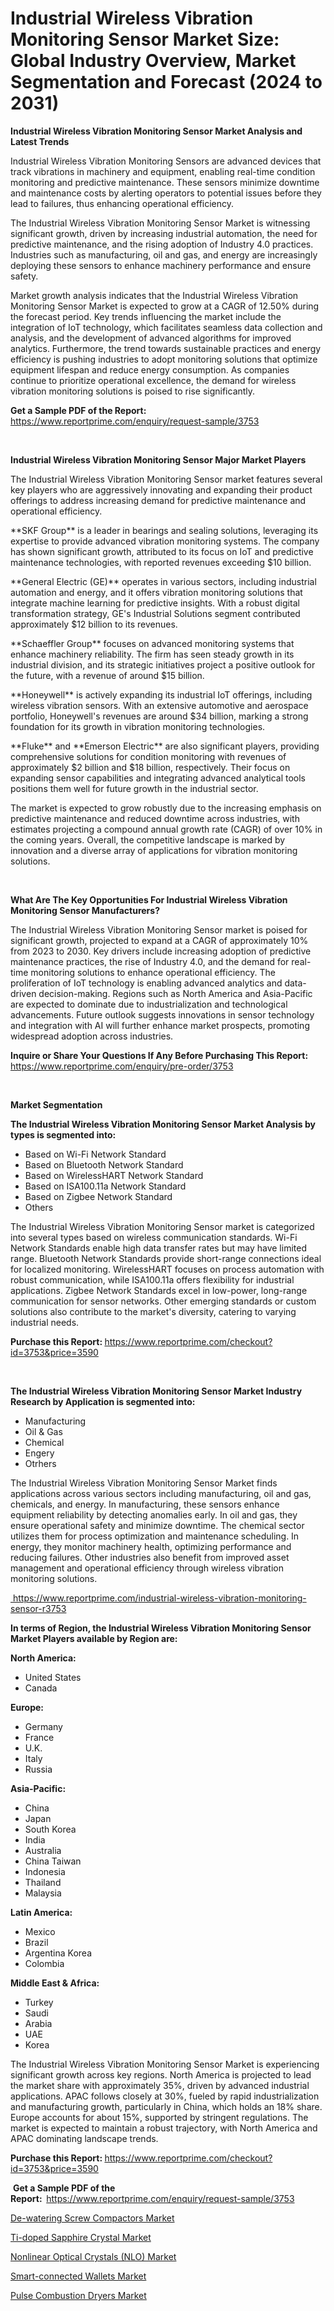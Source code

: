 <p><h1>Industrial Wireless Vibration Monitoring Sensor Market Size: Global Industry Overview, Market Segmentation and Forecast (2024 to 2031)</h1></p><p><strong>Industrial Wireless Vibration Monitoring Sensor Market Analysis and Latest Trends</strong></p>
<p><p>Industrial Wireless Vibration Monitoring Sensors are advanced devices that track vibrations in machinery and equipment, enabling real-time condition monitoring and predictive maintenance. These sensors minimize downtime and maintenance costs by alerting operators to potential issues before they lead to failures, thus enhancing operational efficiency.</p><p>The Industrial Wireless Vibration Monitoring Sensor Market is witnessing significant growth, driven by increasing industrial automation, the need for predictive maintenance, and the rising adoption of Industry 4.0 practices. Industries such as manufacturing, oil and gas, and energy are increasingly deploying these sensors to enhance machinery performance and ensure safety.</p><p>Market growth analysis indicates that the Industrial Wireless Vibration Monitoring Sensor Market is expected to grow at a CAGR of 12.50% during the forecast period. Key trends influencing the market include the integration of IoT technology, which facilitates seamless data collection and analysis, and the development of advanced algorithms for improved analytics. Furthermore, the trend towards sustainable practices and energy efficiency is pushing industries to adopt monitoring solutions that optimize equipment lifespan and reduce energy consumption. As companies continue to prioritize operational excellence, the demand for wireless vibration monitoring solutions is poised to rise significantly.</p></p>
<p><strong>Get a Sample PDF of the Report:&nbsp;</strong> <a href="https://www.reportprime.com/enquiry/request-sample/3753?utm_campaign=1779&utm_medium=2&utm_source=Github&utm_content=ia&utm_term=28102024&utm_id=industrial-wireless-vibration-monitoring-sensor">https://www.reportprime.com/enquiry/request-sample/3753</a></p>
<p>&nbsp;</p>
<p><strong>Industrial Wireless Vibration Monitoring Sensor Major Market Players</strong></p>
<p><p>The Industrial Wireless Vibration Monitoring Sensor market features several key players who are aggressively innovating and expanding their product offerings to address increasing demand for predictive maintenance and operational efficiency.</p><p>**SKF Group** is a leader in bearings and sealing solutions, leveraging its expertise to provide advanced vibration monitoring systems. The company has shown significant growth, attributed to its focus on IoT and predictive maintenance technologies, with reported revenues exceeding $10 billion.</p><p>**General Electric (GE)** operates in various sectors, including industrial automation and energy, and it offers vibration monitoring solutions that integrate machine learning for predictive insights. With a robust digital transformation strategy, GE's Industrial Solutions segment contributed approximately $12 billion to its revenues.</p><p>**Schaeffler Group** focuses on advanced monitoring systems that enhance machinery reliability. The firm has seen steady growth in its industrial division, and its strategic initiatives project a positive outlook for the future, with a revenue of around $15 billion.</p><p>**Honeywell** is actively expanding its industrial IoT offerings, including wireless vibration sensors. With an extensive automotive and aerospace portfolio, Honeywell's revenues are around $34 billion, marking a strong foundation for its growth in vibration monitoring technologies.</p><p>**Fluke** and **Emerson Electric** are also significant players, providing comprehensive solutions for condition monitoring with revenues of approximately $2 billion and $18 billion, respectively. Their focus on expanding sensor capabilities and integrating advanced analytical tools positions them well for future growth in the industrial sector.</p><p>The market is expected to grow robustly due to the increasing emphasis on predictive maintenance and reduced downtime across industries, with estimates projecting a compound annual growth rate (CAGR) of over 10% in the coming years. Overall, the competitive landscape is marked by innovation and a diverse array of applications for vibration monitoring solutions.</p></p>
<p>&nbsp;</p>
<p><strong>What Are The Key Opportunities For Industrial Wireless Vibration Monitoring Sensor Manufacturers?</strong></p>
<p><p>The Industrial Wireless Vibration Monitoring Sensor market is poised for significant growth, projected to expand at a CAGR of approximately 10% from 2023 to 2030. Key drivers include increasing adoption of predictive maintenance practices, the rise of Industry 4.0, and the demand for real-time monitoring solutions to enhance operational efficiency. The proliferation of IoT technology is enabling advanced analytics and data-driven decision-making. Regions such as North America and Asia-Pacific are expected to dominate due to industrialization and technological advancements. Future outlook suggests innovations in sensor technology and integration with AI will further enhance market prospects, promoting widespread adoption across industries.</p></p>
<p><strong>Inquire or Share Your Questions If Any Before Purchasing This Report:</strong> <a href="https://www.reportprime.com/enquiry/pre-order/3753?utm_campaign=1779&utm_medium=2&utm_source=Github&utm_content=ia&utm_term=28102024&utm_id=industrial-wireless-vibration-monitoring-sensor">https://www.reportprime.com/enquiry/pre-order/3753</a></p>
<p>&nbsp;</p>
<p><strong>Market Segmentation</strong></p>
<p><strong>The Industrial Wireless Vibration Monitoring Sensor Market Analysis by types is segmented into:</strong></p>
<p><ul><li>Based on Wi-Fi Network Standard</li><li>Based on Bluetooth Network Standard</li><li>Based on WirelessHART Network Standard</li><li>Based on ISA100.11a Network Standard</li><li>Based on Zigbee Network Standard</li><li>Others</li></ul></p>
<p><p>The Industrial Wireless Vibration Monitoring Sensor market is categorized into several types based on wireless communication standards. Wi-Fi Network Standards enable high data transfer rates but may have limited range. Bluetooth Network Standards provide short-range connections ideal for localized monitoring. WirelessHART focuses on process automation with robust communication, while ISA100.11a offers flexibility for industrial applications. Zigbee Network Standards excel in low-power, long-range communication for sensor networks. Other emerging standards or custom solutions also contribute to the market's diversity, catering to varying industrial needs.</p></p>
<p><strong>Purchase this Report:&nbsp;</strong><a href="https://www.reportprime.com/checkout?id=3753&price=3590&utm_campaign=1779&utm_medium=2&utm_source=Github&utm_content=ia&utm_term=28102024&utm_id=industrial-wireless-vibration-monitoring-sensor">https://www.reportprime.com/checkout?id=3753&price=3590</a></p>
<p>&nbsp;</p>
<p><strong>The Industrial Wireless Vibration Monitoring Sensor Market Industry Research by Application is segmented into:</strong></p>
<p><ul><li>Manufacturing</li><li>Oil & Gas</li><li>Chemical</li><li>Engery</li><li>Otrhers</li></ul></p>
<p><p>The Industrial Wireless Vibration Monitoring Sensor Market finds applications across various sectors including manufacturing, oil and gas, chemicals, and energy. In manufacturing, these sensors enhance equipment reliability by detecting anomalies early. In oil and gas, they ensure operational safety and minimize downtime. The chemical sector utilizes them for process optimization and maintenance scheduling. In energy, they monitor machinery health, optimizing performance and reducing failures. Other industries also benefit from improved asset management and operational efficiency through wireless vibration monitoring solutions.</p></p>
<p><a href="https://www.reportprime.com/industrial-wireless-vibration-monitoring-sensor-r3753?utm_campaign=1779&utm_medium=2&utm_source=Github&utm_content=ia&utm_term=28102024&utm_id=industrial-wireless-vibration-monitoring-sensor">&nbsp;https://www.reportprime.com/industrial-wireless-vibration-monitoring-sensor-r3753</a></p>
<p><strong>In terms of Region, the Industrial Wireless Vibration Monitoring Sensor Market Players available by Region are:</strong></p>
<p>
    <p> <strong> North America: </strong>
        <ul>
            <li>United States</li>
            <li>Canada</li>
        </ul>
        </p> 
    <p> <strong> Europe: </strong>
        <ul>
            <li>Germany</li>
            <li>France</li>
            <li>U.K.</li>
            <li>Italy</li>
            <li>Russia</li>
        </ul>
        </p> 
    <p> <strong> Asia-Pacific: </strong>
        <ul>
            <li>China</li>
            <li>Japan</li>
            <li>South Korea</li>
            <li>India</li>
            <li>Australia</li>
            <li>China Taiwan</li>
            <li>Indonesia</li>
            <li>Thailand</li>
            <li>Malaysia</li>
        </ul>
        </p> 
    <p> <strong> Latin America: </strong>
        <ul>
            <li>Mexico</li>
            <li>Brazil</li>
            <li>Argentina Korea</li>
            <li>Colombia</li>
        </ul>
        </p> 
    <p> <strong> Middle East & Africa: </strong>
        <ul>
            <li>Turkey</li>
            <li>Saudi</li>
            <li>Arabia</li>
            <li>UAE</li>
            <li>Korea</li>
        </ul>
    </p>
    </p>
<p><p>The Industrial Wireless Vibration Monitoring Sensor Market is experiencing significant growth across key regions. North America is projected to lead the market share with approximately 35%, driven by advanced industrial applications. APAC follows closely at 30%, fueled by rapid industrialization and manufacturing growth, particularly in China, which holds an 18% share. Europe accounts for about 15%, supported by stringent regulations. The market is expected to maintain a robust trajectory, with North America and APAC dominating landscape trends.</p></p>
<p><strong>Purchase this Report: </strong><a href="https://www.reportprime.com/checkout?id=3753&price=3590&utm_campaign=1779&utm_medium=2&utm_source=Github&utm_content=ia&utm_term=28102024&utm_id=industrial-wireless-vibration-monitoring-sensor">https://www.reportprime.com/checkout?id=3753&price=3590</a></p>
<p>&nbsp;<strong>Get a Sample PDF of the Report:&nbsp;&nbsp;</strong><a href="https://www.reportprime.com/enquiry/request-sample/3753?utm_campaign=1779&utm_medium=2&utm_source=Github&utm_content=ia&utm_term=28102024&utm_id=industrial-wireless-vibration-monitoring-sensor">https://www.reportprime.com/enquiry/request-sample/3753</a></p>
<p><strong></strong></p>
<p><p><a href="https://www.linkedin.com/pulse/driving-forces-global-de-watering-screw-compactors-market-trends-t7aqc?utm_campaign=1779&utm_medium=2&utm_source=Github&utm_content=ia&utm_term=28102024&utm_id=industrial-wireless-vibration-monitoring-sensor">De-watering Screw Compactors Market</a></p><p><a href="https://www.linkedin.com/pulse/ti-doped-sapphire-crystal-market-outlook-current-assessment-en4cf?trk=public_post_embed_feed-article-content&utm_campaign=1779&utm_medium=2&utm_source=Github&utm_content=ia&utm_term=28102024&utm_id=industrial-wireless-vibration-monitoring-sensor">Ti-doped Sapphire Crystal Market</a></p><p><a href="https://www.linkedin.com/pulse/emerging-trends-nonlinear-optical-crystals-nlo-market-global-outlook-o5izc?utm_campaign=1779&utm_medium=2&utm_source=Github&utm_content=ia&utm_term=28102024&utm_id=industrial-wireless-vibration-monitoring-sensor">Nonlinear Optical Crystals (NLO) Market</a></p><p><a href="https://www.linkedin.com/pulse/smart-connected-wallets-ecosystem-mapping-innovation-value-rl7qf?trk=public_post_embed_feed-article-content&utm_campaign=1779&utm_medium=2&utm_source=Github&utm_content=ia&utm_term=28102024&utm_id=industrial-wireless-vibration-monitoring-sensor">Smart-connected Wallets Market</a></p><p><a href="https://www.linkedin.com/pulse/pulse-combustion-dryers-industry-sector-market-dynamics-el7yf?trk=public_post_embed_feed-article-content&utm_campaign=1779&utm_medium=2&utm_source=Github&utm_content=ia&utm_term=28102024&utm_id=industrial-wireless-vibration-monitoring-sensor">Pulse Combustion Dryers Market</a></p></p>